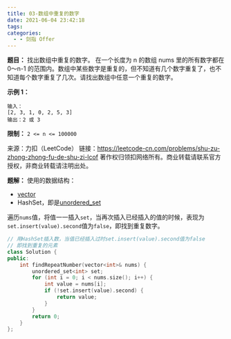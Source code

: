 ```yaml
---
title: 03-数组中重复的数字
date: 2021-06-04 23:42:18
tags:
categories:
  - - 剑指 Offer
---
```


**题目：**
找出数组中重复的数字。
在一个长度为 n 的数组 nums 里的所有数字都在 0～n-1 的范围内。数组中某些数字是重复的，但不知道有几个数字重复了，也不知道每个数字重复了几次。请找出数组中任意一个重复的数字。

<!-- more -->

**示例 1：**
```
输入：
[2, 3, 1, 0, 2, 5, 3]
输出：2 或 3 
```

**限制：**
`2 <= n <= 100000`

来源：力扣（LeetCode）
链接：https://leetcode-cn.com/problems/shu-zu-zhong-zhong-fu-de-shu-zi-lcof
著作权归领扣网络所有。商业转载请联系官方授权，非商业转载请注明出处。

**题解：**
使用的数据结构：
* [vector](https://zh.cppreference.com/w/cpp/container/vector)
* HashSet，即是[unordered_set](https://zh.cppreference.com/w/cpp/container/unordered_set)

遍历`nums`值，将值一一插入`set`，当再次插入已经插入的值的时候，表现为`set.insert(value).second`值为`false`，即找到重复数字。

```cpp
// 用HashSet插入数，当值已经插入过时set.insert(value).second值为false
// 即找到重复的元素
class Solution {
public:
    int findRepeatNumber(vector<int>& nums) {
        unordered_set<int> set;
        for (int i = 0; i < nums.size(); i++) {
            int value = nums[i];
            if (!set.insert(value).second) {
                return value;
            }
        }
        return 0;
    }
};
```
